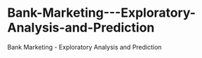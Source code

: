 # Bank-Marketing---Exploratory-Analysis-and-Prediction
Bank Marketing - Exploratory Analysis and Prediction

